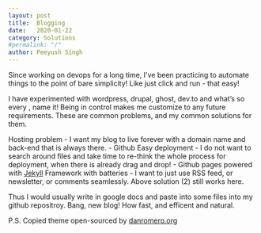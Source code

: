 ```yaml
---
layout: post
title:	Blogging
date:	2020-01-22
category: Solutions
#permalink: "/"
author:	Peeyush Singh
---
```


Since working on devops for a long time, I've been practicing to automate things to the point of bare simplicity! Like just click and run - that easy! 

I have experimented with wordpress, drupal, ghost, dev.to and what’s so every , name it! Being in control makes me customize to any future requirements. 
These are common problems, and my common solutions for them.

Hosting problem - I want my blog to live forever with a domain name and back-end that is always there. - Github
Easy deployment - I do not want to search around files and take time to re-think the whole process for deployment, when there is already drag and drop! - Github pages powered with [Jekyll](https://docs.github.com/en/github/working-with-github-pages/setting-up-a-github-pages-site-with-jekyll)
Framework with batteries - I want to just use RSS feed, or newsletter, or comments seamlessly. Above solution (2) still works here.

Thus I would usually write in google docs and paste into some files into my github repositroy. Bang, new blog! How fast, and efficent and natural.

P.S. Copied theme open-sourced by [danromero.org](https://github.com/danromero/clio)
